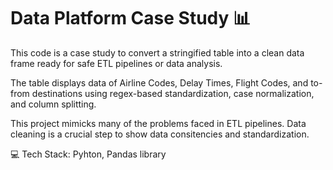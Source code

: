 # Data Platform Case Study 📊

This code is a case study to convert a stringified table into a clean data frame ready for safe ETL pipelines or data analysis. 

The table displays data of Airline Codes, Delay Times, Flight Codes, and to-from destinations using regex-based standardization, case normalization, and column splitting. 

This project mimicks many of the problems faced in ETL pipelines. Data cleaning is a crucial step to show data consitencies and standardization.


💻 Tech Stack: Pyhton, Pandas library